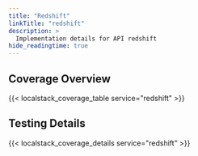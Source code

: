 ```yaml
---
title: "Redshift"
linkTitle: "redshift"
description: >
  Implementation details for API redshift
hide_readingtime: true
---
```


## Coverage Overview

{{< localstack_coverage_table service="redshift" >}}

## Testing Details

{{< localstack_coverage_details service="redshift" >}}
